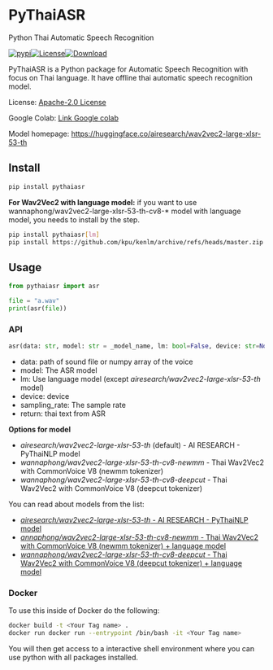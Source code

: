 # PyThaiASR

Python Thai Automatic Speech Recognition

 <a href="https://pypi.python.org/pypi/pythaiasr"><img alt="pypi" src="https://img.shields.io/pypi/v/pythaiasr.svg"/></a><a href="https://opensource.org/licenses/Apache-2.0"><img alt="License" src="https://img.shields.io/badge/License-Apache%202.0-blue.svg"/></a><a href="https://pepy.tech/project/pythaiasr"><img alt="Download" src="https://pepy.tech/badge/pythaiasr/month"/></a>

PyThaiASR is a Python package for Automatic Speech Recognition with focus on Thai language. It have offline thai automatic speech recognition model.

License: [Apache-2.0 License](https://github.com/PyThaiNLP/pythaiasr/blob/main/LICENSE)

Google Colab: [Link Google colab](https://colab.research.google.com/drive/1zHt3GoxXWCaNSMRzE5lrvpYm9RolcxOW?usp=sharing)

Model homepage: https://huggingface.co/airesearch/wav2vec2-large-xlsr-53-th

## Install

```sh
pip install pythaiasr
```

**For Wav2Vec2 with language model:**
if you want to use wannaphong/wav2vec2-large-xlsr-53-th-cv8-* model with language model, you needs to install by the step.

```sh
pip install pythaiasr[lm]
pip install https://github.com/kpu/kenlm/archive/refs/heads/master.zip
```

## Usage

```python
from pythaiasr import asr

file = "a.wav"
print(asr(file))
```
### API

```python
asr(data: str, model: str = _model_name, lm: bool=False, device: str=None, sampling_rate: int=16_000)
```

- data: path of sound file or numpy array of the voice
- model: The ASR model
- lm: Use language model (except *airesearch/wav2vec2-large-xlsr-53-th* model)
- device: device
- sampling_rate: The sample rate
- return: thai text from ASR

**Options for model**
- *airesearch/wav2vec2-large-xlsr-53-th* (default) - AI RESEARCH - PyThaiNLP model
- *wannaphong/wav2vec2-large-xlsr-53-th-cv8-newmm* - Thai Wav2Vec2 with CommonVoice V8 (newmm tokenizer)
- *wannaphong/wav2vec2-large-xlsr-53-th-cv8-deepcut* - Thai Wav2Vec2 with CommonVoice V8 (deepcut tokenizer)

You can read about models from the list:

- [*airesearch/wav2vec2-large-xlsr-53-th* - AI RESEARCH - PyThaiNLP model](https://medium.com/airesearch-in-th/airesearch-in-th-3c1019a99cd)
- [*annaphong/wav2vec2-large-xlsr-53-th-cv8-newmm* - Thai Wav2Vec2 with CommonVoice V8 (newmm tokenizer) + language model](https://huggingface.co/wannaphong/wav2vec2-large-xlsr-53-th-cv8-newmm) 
- [*wannaphong/wav2vec2-large-xlsr-53-th-cv8-deepcut* - Thai Wav2Vec2 with CommonVoice V8 (deepcut tokenizer) + language model](https://huggingface.co/wannaphong/wav2vec2-large-xlsr-53-th-cv8-deepcut)

### Docker
To use this inside of Docker do the following:
```sh
docker build -t <Your Tag name> .
docker run docker run --entrypoint /bin/bash -it <Your Tag name>
```
You will then get access to a interactive shell environment where you can use python with all packages installed.
